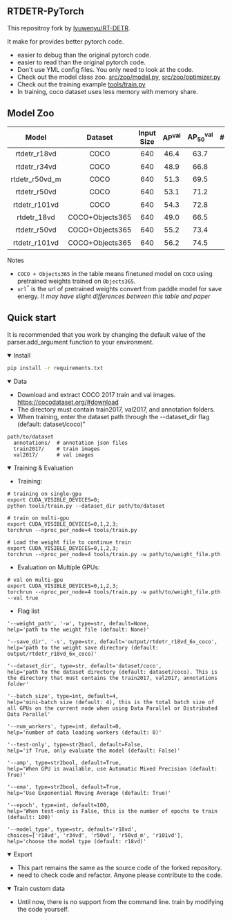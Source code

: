 ## RTDETR-PyTorch
This repositroy fork by [lyuwenyu/RT-DETR](https://github.com/lyuwenyu/RT-DETR).

It make for provides better pytorch code.

- easier to debug than the original pytorch code.
- easier to read than the original pytorch code.
- Don't use YML config files. You only need to look at the code.
- Check out the model class zoo. [src/zoo/model.py](https://github.com/int11/RT_DETR_Pytorch/blob/main/src/zoo/model.py), [src/zoo/optimizer.py](https://github.com/int11/RT_DETR_Pytorch/blob/main/src/zoo/optimizer.py)
- Check out the training example [tools/train.py](https://github.com/int11/RT_DETR_Pytorch/blob/main/tools/train.py)
- In training, coco dataset uses less memory with memory share.

## Model Zoo

| Model | Dataset | Input Size | AP<sup>val</sup> | AP<sub>50</sub><sup>val</sup> | #Params(M) | FPS |  checkpoint |
| :---: | :---: | :---: | :---: | :---: | :---: | :---: | :---: |
rtdetr_r18vd | COCO | 640 | 46.4 | 63.7 | 20 | 217 | [url<sup>*</sup>](https://github.com/lyuwenyu/storage/releases/download/v0.1/rtdetr_r18vd_dec3_6x_coco_from_paddle.pth)
rtdetr_r34vd | COCO | 640 | 48.9 | 66.8 | 31 | 161 | [url<sup>*</sup>](https://github.com/lyuwenyu/storage/releases/download/v0.1/rtdetr_r34vd_dec4_6x_coco_from_paddle.pth)
rtdetr_r50vd_m | COCO | 640 | 51.3 | 69.5 | 36 | 145 | [url<sup>*</sup>](https://github.com/lyuwenyu/storage/releases/download/v0.1/rtdetr_r50vd_m_6x_coco_from_paddle.pth)
rtdetr_r50vd | COCO | 640 | 53.1 | 71.2| 42 | 108 | [url<sup>*</sup>](https://github.com/lyuwenyu/storage/releases/download/v0.1/rtdetr_r50vd_6x_coco_from_paddle.pth)
rtdetr_r101vd | COCO | 640 | 54.3 | 72.8 | 76 | 74 | [url<sup>*</sup>](https://github.com/lyuwenyu/storage/releases/download/v0.1/rtdetr_r101vd_6x_coco_from_paddle.pth)
rtdetr_18vd | COCO+Objects365 | 640 | 49.0 | 66.5 | 20 | 217 | [url<sup>*</sup>](https://github.com/lyuwenyu/storage/releases/download/v0.1/rtdetr_r18vd_5x_coco_objects365_from_paddle.pth)
rtdetr_r50vd | COCO+Objects365 | 640 | 55.2 | 73.4 | 42 | 108 | [url<sup>*</sup>](https://github.com/lyuwenyu/storage/releases/download/v0.1/rtdetr_r50vd_2x_coco_objects365_from_paddle.pth)
rtdetr_r101vd | COCO+Objects365 | 640 | 56.2 | 74.5 | 76 | 74 | [url<sup>*</sup>](https://github.com/lyuwenyu/storage/releases/download/v0.1/rtdetr_r101vd_2x_coco_objects365_from_paddle.pth)

Notes
- `COCO + Objects365` in the table means finetuned model on `COCO` using pretrained weights trained on `Objects365`.
- `url`<sup>`*`</sup> is the url of pretrained weights convert from paddle model for save energy. *It may have slight differences between this table and paper*
<!-- - `FPS` is evaluated on a single T4 GPU with $batch\\_size = 1$ and $tensorrt\\_fp16$ mode -->

## Quick start
It is recommended that you work by changing the default value of the parser.add_argument function to your environment.

<details open>
<summary>Install</summary>

```bash
pip install -r requirements.txt
```

</details>


<details open>
<summary>Data</summary>

- Download and extract COCO 2017 train and val images. https://cocodataset.org/#download
- The directory must contain train2017, val2017, and annotation folders.
- When training, enter the dataset path through the --dataset_dir flag (default: dataset/coco)"
```
path/to/dataset
  annotations/  # annotation json files
  train2017/    # train images
  val2017/      # val images
```

</details>



<details open>
<summary>Training & Evaluation</summary>

- Training:
```shell
# training on single-gpu
export CUDA_VISIBLE_DEVICES=0;
python tools/train.py --dataset_dir path/to/dataset

# train on multi-gpu
export CUDA_VISIBLE_DEVICES=0,1,2,3;
torchrun --nproc_per_node=4 tools/train.py 

# Load the weight file to continue train
export CUDA_VISIBLE_DEVICES=0,1,2,3;
torchrun --nproc_per_node=4 tools/train.py -w path/to/weight_file.pth
```

- Evaluation on Multiple GPUs:
```shell
# val on multi-gpu
export CUDA_VISIBLE_DEVICES=0,1,2,3;
torchrun --nproc_per_node=4 tools/train.py -w path/to/weight_file.pth --val true
```

- Flag list
```shell
'--weight_path', '-w', type=str, default=None, 
help='path to the weight file (default: None)'

'--save_dir', '-s', type=str, default='output/rtdetr_r18vd_6x_coco',
help='path to the weight save directory (default: output/rtdetr_r18vd_6x_coco)'

'--dataset_dir', type=str, default='dataset/coco',
help='path to the dataset directory (default: dataset/coco). This is the directory that must contains the train2017, val2017, annotations folder'

'--batch_size', type=int, default=4,
help='mini-batch size (default: 4), this is the total batch size of all GPUs on the current node when using Data Parallel or Distributed Data Parallel'

'--num_workers', type=int, default=0,
help='number of data loading workers (default: 0)'

'--test-only', type=str2bool, default=False,
help='if True, only evaluate the model (default: False)'

'--amp', type=str2bool, default=True,
help='When GPU is available, use Automatic Mixed Precision (default: True)'

'--ema', type=str2bool, default=True,
help='Use Exponential Moving Average (default: True)'

'--epoch', type=int, default=100,
help='When test-only is False, this is the number of epochs to train (default: 100)'

'--model_type', type=str, default='r18vd',
choices=['r18vd', 'r34vd', 'r50vd', 'r50vd_m', 'r101vd'],
help='choose the model type (default: r18vd)'
```
</details>



<details open>
<summary>Export</summary>

- This part remains the same as the source code of the forked repository.
- need to check code and refactor. Anyone please contribute to the code.

</details>




<details open>
<summary>Train custom data</summary>

- Until now, there is no support from the command line. train by modifying the code yourself.

</details>
